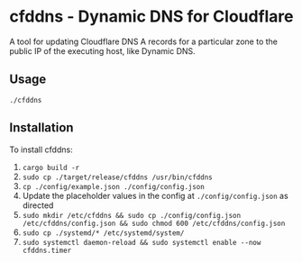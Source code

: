 # cfddns - Dynamic DNS for Cloudflare

A tool for updating Cloudflare DNS A records for a particular zone to the public IP of the executing host, like Dynamic DNS.

## Usage

`./cfddns`

## Installation

To install cfddns:

1. `cargo build -r`
2. `sudo cp ./target/release/cfddns /usr/bin/cfddns`
3. `cp ./config/example.json ./config/config.json`
4. Update the placeholder values in the config at `./config/config.json` as directed
5. `sudo mkdir /etc/cfddns && sudo cp ./config/config.json /etc/cfddns/config.json && sudo chmod 600 /etc/cfddns/config.json`
6. `sudo cp ./systemd/* /etc/systemd/system/`
7. `sudo systemctl daemon-reload && sudo systemctl enable --now cfddns.timer`
